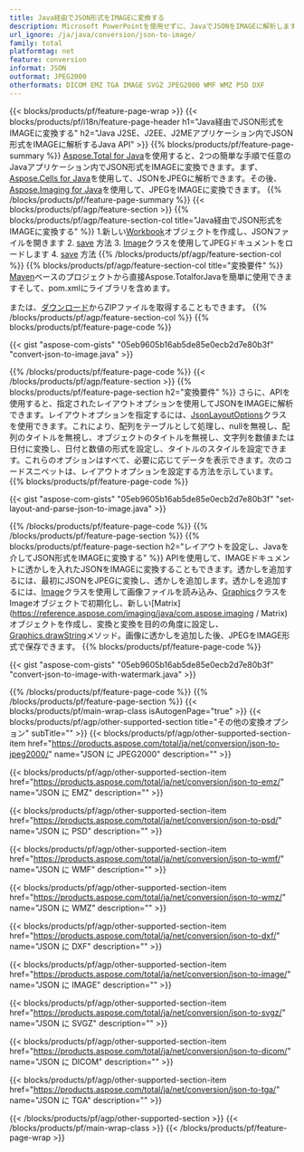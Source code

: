 ```yaml
---
title: Java経由でJSON形式をIMAGEに変換する
description: Microsoft PowerPointを使用せずに、JavaでJSONをIMAGEに解析します
url_ignore: /ja/java/conversion/json-to-image/
family: total
platformtag: net
feature: conversion
informat: JSON
outformat: JPEG2000
otherformats: DICOM EMZ TGA IMAGE SVGZ JPEG2000 WMF WMZ PSD DXF
---
```

{{< blocks/products/pf/feature-page-wrap >}}
{{< blocks/products/pf/i18n/feature-page-header h1="Java経由でJSON形式をIMAGEに変換する" h2="Java J2SE、J2EE、J2MEアプリケーション内でJSON形式をIMAGEに解析するJava API" >}}
{{% blocks/products/pf/feature-page-summary %}}
[Aspose.Total for Java](https://products.aspose.com/total/java/)を使用すると、2つの簡単な手順で任意のJavaアプリケーション内でJSON形式をIMAGEに変換できます。まず、[Aspose.Cells for Java](https://products.aspose.com/cells/java/)を使用して、JSONをJPEGに解析できます。その後、[Aspose.Imaging for Java](https://products.aspose.com/imaging/java/)を使用して、JPEGをIMAGEに変換できます。
{{% /blocks/products/pf/feature-page-summary  %}}
{{< blocks/products/pf/agp/feature-section >}}
{{% blocks/products/pf/agp/feature-section-col title="Java経由でJSON形式をIMAGEに変換する" %}}
1.新しい[Workbook](https://reference.aspose.com/cells/java/com.aspose.cells/Workbook)オブジェクトを作成し、JSONファイルを開きます
2. [save](https://reference.aspose.com/cells/java/com.aspose.cells/workbook#save(java.lang.String,%20com.aspose.cells.SaveOptions)を使用してJSONをJPEGとして保存します) 方法
3. [Image](https://reference.aspose.com/imaging/java/com.aspose.imaging/Image)クラスを使用してJPEGドキュメントをロードします
4. [save](https://reference.aspose.com/imaging/java/com.aspose.imaging/Image#save-java.lang.String-com.aspose.imaging.ImageOptionsBaseを使用してドキュメントをIMAGE形式で保存します-) 方法
{{% /blocks/products/pf/agp/feature-section-col %}}
{{% blocks/products/pf/agp/feature-section-col title="変換要件" %}}
[Maven](https://repository.aspose.com/webapp/#/artifacts/browse/tree/General/repo/com/aspose/aspose-total)ベースのプロジェクトから直接Aspose.TotalforJavaを簡単に使用できますそして、pom.xmlにライブラリを含めます。

または、[ダウンロード](https://downloads.aspose.com/total/java)からZIPファイルを取得することもできます。
{{% /blocks/products/pf/agp/feature-section-col %}}
{{% blocks/products/pf/feature-page-code %}}

{{< gist "aspose-com-gists" "05eb9605b16ab5de85e0ecb2d7e80b3f" "convert-json-to-image.java" >}}


{{% /blocks/products/pf/feature-page-code %}}
{{< /blocks/products/pf/agp/feature-section >}}
{{% blocks/products/pf/feature-page-section  h2="変換要件" %}}
さらに、APIを使用すると、指定されたレイアウトオプションを使用してJSONをIMAGEに解析できます。レイアウトオプションを指定するには、[JsonLayoutOptions](https://reference.aspose.com/cells/java/com.aspose.cells/jsonlayoutoptions)クラスを使用できます。これにより、配列をテーブルとして処理し、nullを無視し、配列のタイトルを無視し、オブジェクトのタイトルを無視し、文字列を数値または日付に変換し、日付と数値の形式を設定し、タイトルのスタイルを設定できます。これらのオプションはすべて、必要に応じてデータを表示できます。次のコードスニペットは、レイアウトオプションを設定する方法を示しています。  
{{% blocks/products/pf/feature-page-code %}}

{{< gist "aspose-com-gists" "05eb9605b16ab5de85e0ecb2d7e80b3f" "set-layout-and-parse-json-to-image.java" >}}

{{% /blocks/products/pf/feature-page-code  %}}
{{% /blocks/products/pf/feature-page-section %}}
{{% blocks/products/pf/feature-page-section  h2="レイアウトを設定し、Javaを介してJSON形式をIMAGEに変換する" %}}
APIを使用して、IMAGEドキュメントに透かしを入れたJSONをIMAGEに変換することもできます。透かしを追加するには、最初にJSONをJPEGに変換し、透かしを追加します。透かしを追加するには、[Image](https://reference.aspose.com/imaging/java/com.aspose.imaging/Image)クラスを使用して画像ファイルを読み込み、[Graphics](https://reference.aspose.com/imaging/java/com.aspose.imaging/Graphics)クラスをImageオブジェクトで初期化し、新しい[Matrix](https://reference.aspose.com/imaging/java/com.aspose.imaging / Matrix)オブジェクトを作成し、変換と変換を目的の角度に設定し、[Graphics.drawString](https://reference.aspose.com/imaging/java/com.aspose.imaging/Graphics#drawString-java.lang.String-com.aspose.imaging.Font-com.aspose.imaging.Brush-float-float-)メソッド。画像に透かしを追加した後、JPEGをIMAGE形式で保存できます。 
{{% blocks/products/pf/feature-page-code %}}

{{< gist "aspose-com-gists" "05eb9605b16ab5de85e0ecb2d7e80b3f" "convert-json-to-image-with-watermark.java" >}}

{{% /blocks/products/pf/feature-page-code  %}}
{{% /blocks/products/pf/feature-page-section %}}
{{< blocks/products/pf/main-wrap-class isAutogenPage="true" >}}
{{< blocks/products/pf/agp/other-supported-section title="その他の変換オプション" subTitle="" >}}
{{< blocks/products/pf/agp/other-supported-section-item href="https://products.aspose.com/total/ja/net/conversion/json-to-jpeg2000/" name="JSON に JPEG2000" description="" >}}

{{< blocks/products/pf/agp/other-supported-section-item href="https://products.aspose.com/total/ja/net/conversion/json-to-emz/" name="JSON に EMZ" description="" >}}

{{< blocks/products/pf/agp/other-supported-section-item href="https://products.aspose.com/total/ja/net/conversion/json-to-psd/" name="JSON に PSD" description="" >}}

{{< blocks/products/pf/agp/other-supported-section-item href="https://products.aspose.com/total/ja/net/conversion/json-to-wmf/" name="JSON に WMF" description="" >}}

{{< blocks/products/pf/agp/other-supported-section-item href="https://products.aspose.com/total/ja/net/conversion/json-to-wmz/" name="JSON に WMZ" description="" >}}

{{< blocks/products/pf/agp/other-supported-section-item href="https://products.aspose.com/total/ja/net/conversion/json-to-dxf/" name="JSON に DXF" description="" >}}

{{< blocks/products/pf/agp/other-supported-section-item href="https://products.aspose.com/total/ja/net/conversion/json-to-image/" name="JSON に IMAGE" description="" >}}

{{< blocks/products/pf/agp/other-supported-section-item href="https://products.aspose.com/total/ja/net/conversion/json-to-svgz/" name="JSON に SVGZ" description="" >}}

{{< blocks/products/pf/agp/other-supported-section-item href="https://products.aspose.com/total/ja/net/conversion/json-to-dicom/" name="JSON に DICOM" description="" >}}

{{< blocks/products/pf/agp/other-supported-section-item href="https://products.aspose.com/total/ja/net/conversion/json-to-tga/" name="JSON に TGA" description="" >}}


{{< /blocks/products/pf/agp/other-supported-section >}}
{{< /blocks/products/pf/main-wrap-class >}}
{{< /blocks/products/pf/feature-page-wrap >}}